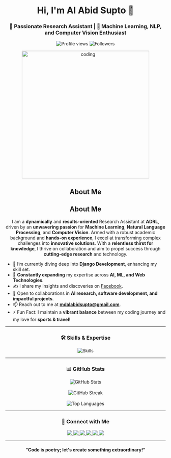 <h1 align="center">Hi, I'm Al Abid Supto 👋</h1>

<h3 align="center">
🚀 Passionate Research Assistant | 🧠 Machine Learning, NLP, and Computer Vision Enthusiast
</h3>

<p align="center">
  <img src="https://komarev.com/ghpvc/?username=mrabid&label=Profile%20Views&color=blue&style=flat" alt="Profile views" /> 
  <img src="https://img.shields.io/github/followers/mrabid?label=Followers&style=social" alt="Followers" />
</p>

<div align="center">
  <img align="center" alt="coding" src="https://media.giphy.com/media/qgQUggAC3Pfv687qPC/giphy.gif" width="400"/>
</div>

<h2 align="center">About Me</h2>

<h2 align="center">About Me</h2>

<p align="center">
  I am a <strong>dynamically</strong> and <strong>results-oriented</strong> Research Assistant at <strong>ADRL</strong>, driven by an <strong>unwavering passion</strong> for <strong>Machine Learning</strong>, <strong>Natural Language Processing</strong>, and <strong>Computer Vision</strong>. Armed with a robust academic background and <strong>hands-on experience</strong>, I excel at transforming complex challenges into <strong>innovative solutions</strong>. With a <strong>relentless thirst for knowledge</strong>, I thrive on collaboration and aim to propel success through <strong>cutting-edge research</strong> and technology.
</p>

- 🔭 I’m currently diving deep into <strong>Django Development</strong>, enhancing my skill set.
- 🌱 <strong>Constantly expanding</strong> my expertise across <strong>AI, ML, and Web Technologies</strong>.
- ✍️ I share my insights and discoveries on [Facebook](https://www.facebook.com/mdalabidsupto/).
- 💼 Open to collaborations in <strong>AI research, software development, and impactful projects</strong>.
- 📫 Reach out to me at <strong>mdalabidsupto@gmail.com</strong>.
- ⚡ Fun Fact: I maintain a <strong>vibrant balance</strong> between my coding journey and my love for <strong>sports & travel</strong>!


---

<h3 align="center">🛠️ Skills & Expertise</h3>
<p align="center">
  <img src="https://skillicons.dev/icons?i=python,tensorflow,pytorch,html,css,javascript,django,git,linux,flutter" alt="Skills" />
</p>

---

<h3 align="center">📊 GitHub Stats</h3>
<div align="center">
  <img align="center" src="https://github-readme-stats.vercel.app/api?username=mrabid&show_icons=true&theme=radical&count_private=true" alt="GitHub Stats" />
</div>
<br>
<div align="center">
  <img align="center" src="https://github-readme-streak-stats.herokuapp.com?user=mrabid&theme=radical&hide_border=true" alt="GitHub Streak" />
</div>
<br>
<div align="center">
  <img align="center" src="https://github-readme-stats.vercel.app/api/top-langs/?username=mrabid&theme=radical&layout=compact" alt="Top Languages" />
</div>

---

<h3 align="center">🔗 Connect with Me</h3>
<p align="center">
  <a href="https://linkedin.com/in/al-abid" target="_blank">
    <img src="https://img.shields.io/badge/-LinkedIn-blue?style=flat&logo=Linkedin&logoColor=white" />
  </a>
  <a href="https://dev.to/mrabid" target="_blank">
    <img src="https://img.shields.io/badge/-Dev.to-black?style=flat&logo=dev.to&logoColor=white" />
  </a>
  <a href="https://x.com/mr_alabidS" target="_blank">
    <img src="https://img.shields.io/badge/-Twitter-blue?style=flat&logo=Twitter&logoColor=white" />
  </a>
  <a href="https://kaggle.com/mdalabidsupto" target="_blank">
    <img src="https://img.shields.io/badge/-Kaggle-blue?style=flat&logo=Kaggle&logoColor=white" />
  </a>
  <a href="https://medium.com/@mr.abid" target="_blank">
    <img src="https://img.shields.io/badge/-Medium-black?style=flat&logo=medium&logoColor=white" />
  </a>
  <a href="https://www.youtube.com/channel/ucum--uwuljuvh1x_pkxakoq" target="_blank">
    <img src="https://img.shields.io/badge/-YouTube-red?style=flat&logo=youtube&logoColor=white" />
  </a>
</p>

---

<h4 align="center">"Code is poetry; let's create something extraordinary!"</h4>
